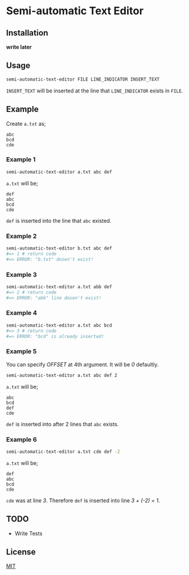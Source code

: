 # Semi-automatic Text Editor

## Installation

**write later**

## Usage

```sh
semi-automatic-text-editor FILE LINE_INDICATOR INSERT_TEXT
```

`INSERT_TEXT` will be inserted at the line that `LINE_INDICATOR` exists in `FILE`.

## Example

Create `a.txt` as;

```text
abc
bcd
cde
```

### Example 1

```bash
semi-automatic-text-editor a.txt abc def
```

`a.txt` will be;

```text
def
abc
bcd
cde
```

`def` is inserted into the line that `abc` existed.

### Example 2

```sh
semi-automatic-text-editor b.txt abc def
#=> 1 # return code
#=> ERROR: "b.txt" dosen't exist!
```

### Example 3

```sh
semi-automatic-text-editor a.txt abb def
#=> 2 # return code
#=> ERROR: "abb" line dosen't exist!
```

### Example 4

```sh
semi-automatic-text-editor a.txt abc bcd
#=> 3 # return code
#=> ERROR: "bcd" is already inserted!
```

### Example 5

You can specify *OFFSET* at 4th argument. It will be *0* defaultly.

```sh
semi-automatic-text-editor a.txt abc def 2
```

`a.txt` will be;

```text
abc
bcd
def
cde
```

`def` is inserted into after 2 lines that `abc` exists.

### Example 6

```sh
semi-automatic-text-editor a.txt cde def -2
```

`a.txt` will be;

```text
def
abc
bcd
cde
```

`cde` was at line *3*. Therefore `def` is inserted into line *3 + (-2) = 1*.

## TODO

* Write Tests

## License

[MIT](http://opensource.org/licenses/MIT)
